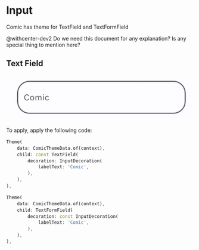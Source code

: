 # Input

Comic has theme for TextField and TextFormField

@withcenter-dev2 Do we need this document for any explanation? Is any special thing to mention here?

## Text Field

![Sleek Text Field](../../images/comic.text_field.jpg)

To apply, apply the following code:

```dart
Theme(
    data: ComicThemeData.of(context),
    child: const TextField(
        decoration: InputDecoration(
            labelText: 'Comic',
        ),
    ),
),
```

```dart
Theme(
    data: ComicThemeData.of(context),
    child: TextFormField(
        decoration: const InputDecoration(
            labelText: 'Comic',
        ),
    ),
),
```
